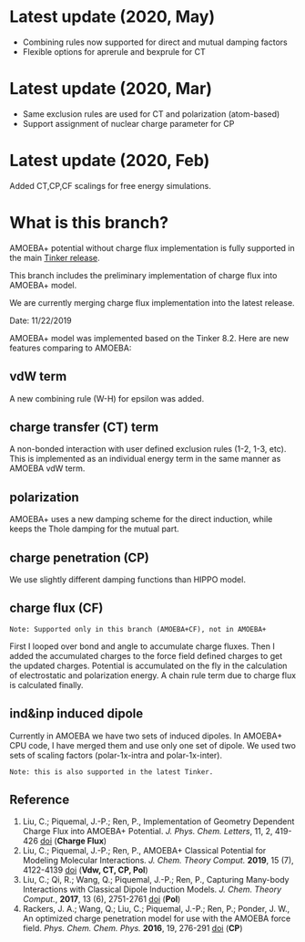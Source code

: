 
# Latest update (2020, May)

* Combining rules now supported for direct and mutual damping factors 
* Flexible options for aprerule and bexprule for CT 

# Latest update (2020, Mar)

* Same exclusion rules are used for CT and polarization (atom-based)
* Support assignment of nuclear charge parameter for CP

# Latest update (2020, Feb)

Added CT,CP,CF scalings for free energy simulations.

# What is this branch? 
AMOEBA+ potential without charge flux implementation is fully supported in the main [Tinker release](https://github.com/TinkerTools/Tinker/tree/release).

This branch includes the preliminary implementation of charge flux into AMOEBA+ model.

We are currently merging charge flux implementation into the latest release.

Date: 11/22/2019

AMOEBA+ model was implemented based on the Tinker 8.2. Here are new features comparing to AMOEBA:

## vdW term
  A new combining rule (W-H) for epsilon was added. 

## charge transfer (CT) term 
  A non-bonded interaction with user defined exclusion rules (1-2, 1-3, etc). 
  This is implemented as an individual energy term in the same manner as AMOEBA vdW term. 

## polarization
  AMOEBA+ uses a new damping scheme for the direct induction, while keeps the Thole damping for the mutual part.

## charge penetration (CP)
  We use slightly different damping functions than HIPPO model.

## charge flux (CF) 

	Note: Supported only in this branch (AMOEBA+CF), not in AMOEBA+

  First I looped over bond and angle to accumulate charge fluxes. Then I added the accumulated charges to the force field defined charges to get the updated charges.
  Potential is accumulated on the fly in the calculation of electrostatic and polarization energy.
	A chain rule term due to charge flux is calculated finally. 

## ind&inp induced dipole
  Currently in AMOEBA we have two sets of induced dipoles. In AMOEBA+ CPU code, I have merged them and use only one set of dipole. We used two sets of scaling factors (polar-1x-intra and polar-1x-inter).

	Note: this is also supported in the latest Tinker.

## Reference

1. Liu, C.; Piquemal, J.-P.; Ren, P., Implementation of Geometry Dependent Charge Flux into AMOEBA+ Potential.  *J. Phys. Chem. Letters*, 11, 2, 419-426 [doi](https://doi.org/10.1021/acs.jpclett.9b03489) (__Charge Flux__)
1. Liu, C.; Piquemal, J.-P.; Ren, P., AMOEBA+ Classical Potential for Modeling Molecular Interactions. *J. Chem. Theory Comput.* **2019**, 15 (7), 4122-4139 [doi](https://doi.org/10.1021/acs.jctc.9b00261) (__Vdw, CT, CP, Pol__)
1. Liu, C.; Qi, R.; Wang, Q.; Piquemal, J.-P.; Ren, P., Capturing Many-body Interactions with Classical Dipole Induction Models. *J. Chem. Theory Comput.*, **2017**, 13 (6), 2751-2761 [doi](https://doi.org/10.1021/acs.jctc.7b00225) (__Pol__)
1. Rackers, J. A.; Wang, Q.; Liu, C.; Piquemal, J.-P.; Ren, P.; Ponder, J. W., An optimized charge penetration model for use with the AMOEBA force field. *Phys. Chem. Chem. Phys.* **2016**, 19, 276-291 [doi](https://doi.org/10.1039/C6CP06017J) (__CP__)
